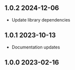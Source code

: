 ## 1.0.2 2024-12-06
* Update library dependencies

## 1.0.1 2023-10-13
* Documentation updates

## 1.0.0 2023-02-16
